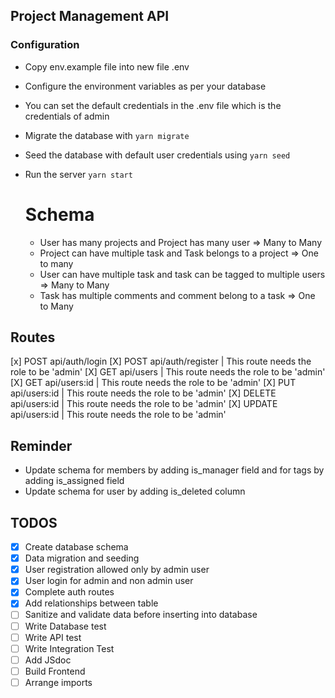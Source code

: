 ## Project Management API

### Configuration

- Copy env.example file into new file .env
- Configure the environment variables as per your database
- You can set the default credentials in the .env file which is the credentials of admin
- Migrate the database with
  `yarn migrate`
- Seed the database with default user credentials using
  `yarn seed`

- Run the server
  `yarn start`

  # Schema

  - User has many projects and Project has many user => Many to Many
  - Project can have multiple task and Task belongs to a project => One to many
  - User can have multiple task and task can be tagged to multiple users => Many to Many
  - Task has multiple comments and comment belong to a task => One to Many

## Routes

[x] POST api/auth/login
[X] POST api/auth/register | This route needs the role to be 'admin'
[X] GET api/users | This route needs the role to be 'admin'
[X] GET api/users:id | This route needs the role to be 'admin'
[X] PUT api/users:id | This route needs the role to be 'admin'
[X] DELETE api/users:id | This route needs the role to be 'admin'
[X] UPDATE api/users:id | This route needs the role to be 'admin'

## Reminder

- Update schema for members by adding is_manager field and for tags by adding is_assigned field
- Update schema for user by adding is_deleted column

## TODOS

- [x] Create database schema
- [x] Data migration and seeding
- [x] User registration allowed only by admin user
- [x] User login for admin and non admin user
- [x] Complete auth routes
- [x] Add relationships between table
- [ ] Sanitize and validate data before inserting into database
- [ ] Write Database test
- [ ] Write API test
- [ ] Write Integration Test
- [ ] Add JSdoc
- [ ] Build Frontend
- [ ] Arrange imports

